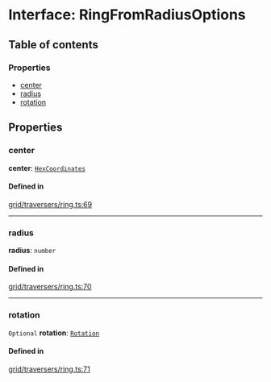 # Interface: RingFromRadiusOptions

## Table of contents

### Properties

- [center](RingFromRadiusOptions.md#center)
- [radius](RingFromRadiusOptions.md#radius)
- [rotation](RingFromRadiusOptions.md#rotation)

## Properties

### <a id="center" name="center"></a> center

 **center**: [`HexCoordinates`](../index.md#HexCoordinates)

#### Defined in

[grid/traversers/ring.ts:69](https://github.com/flauwekeul/honeycomb/blob/next/src/grid/traversers/ring.ts#L69)

___

### <a id="radius" name="radius"></a> radius

 **radius**: `number`

#### Defined in

[grid/traversers/ring.ts:70](https://github.com/flauwekeul/honeycomb/blob/next/src/grid/traversers/ring.ts#L70)

___

### <a id="rotation" name="rotation"></a> rotation

 `Optional` **rotation**: [`Rotation`](../enums/Rotation.md)

#### Defined in

[grid/traversers/ring.ts:71](https://github.com/flauwekeul/honeycomb/blob/next/src/grid/traversers/ring.ts#L71)
